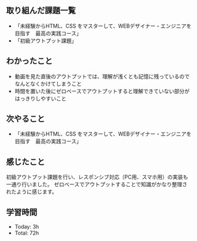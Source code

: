 ## 取り組んだ課題一覧
- 「未経験からHTML、CSS をマスターして、WEBデザイナー・エンジニアを目指す　最高の実践コース」
- 「初級アウトプット課題」
## わかったこと
- 動画を見た直後のアウトプットでは、理解が浅くとも記憶に残っているのでなんとなくかけてしまうこと
- 時間を置いた後にゼロベースでアウトプットすると理解できていない部分がはっきりしやすいこと
## 次やること
- 「未経験からHTML、CSS をマスターして、WEBデザイナー・エンジニアを目指す　最高の実践コース」
## 感じたこと
初級アウトプット課題を行い、レスポンシブ対応（PC用、スマホ用）の実装も一通り行いました。
ゼロベースでアウトプットすることで知識がかなり整理されたように感じます。

## 学習時間
- Today: 3h
- Total: 72h
